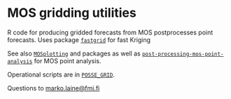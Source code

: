 # MOS gridding utilities

R code for producing gridded forecasts from MOS postprocesses point forecasts. Uses package [`fastgrid`](https://github.com/mjlaine/fastgrid) for fast Kriging

See also [`MOSplotting`](https://github.com/fmidev/MOSplotting) and packages as well as
[`post-processing-mos-point-analysis`](https://github.com/fmidev/post-processing-mos-point-analysis) for MOS point analysis.

Operational scripts are in [`POSSE_GRID`](https://github.com/fmidev/POSSE_GRID).

Questions to marko.laine@fmi.fi
